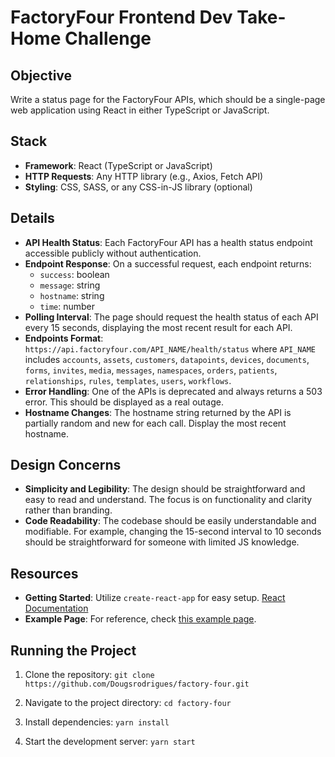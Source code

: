 # FactoryFour Frontend Dev Take-Home Challenge

## Objective

Write a status page for the FactoryFour APIs, which should be a single-page web application using React in either TypeScript or JavaScript.

## Stack

- **Framework**: React (TypeScript or JavaScript)
- **HTTP Requests**: Any HTTP library (e.g., Axios, Fetch API)
- **Styling**: CSS, SASS, or any CSS-in-JS library (optional)

## Details

- **API Health Status**: Each FactoryFour API has a health status endpoint accessible publicly without authentication.
- **Endpoint Response**: On a successful request, each endpoint returns:
  - `success`: boolean
  - `message`: string
  - `hostname`: string
  - `time`: number
- **Polling Interval**: The page should request the health status of each API every 15 seconds, displaying the most recent result for each API.
- **Endpoints Format**: `https://api.factoryfour.com/API_NAME/health/status` where `API_NAME` includes `accounts`, `assets`, `customers`, `datapoints`, `devices`, `documents`, `forms`, `invites`, `media`, `messages`, `namespaces`, `orders`, `patients`, `relationships`, `rules`, `templates`, `users`, `workflows`.
- **Error Handling**: One of the APIs is deprecated and always returns a 503 error. This should be displayed as a real outage.
- **Hostname Changes**: The hostname string returned by the API is partially random and new for each call. Display the most recent hostname.

## Design Concerns

- **Simplicity and Legibility**: The design should be straightforward and easy to read and understand. The focus is on functionality and clarity rather than branding.
- **Code Readability**: The codebase should be easily understandable and modifiable. For example, changing the 15-second interval to 10 seconds should be straightforward for someone with limited JS knowledge.

## Resources

- **Getting Started**: Utilize `create-react-app` for easy setup. [React Documentation](https://reactjs.org/docs/create-a-new-react-app.html)
- **Example Page**: For reference, check [this example page](https://jthai006.github.io/FactoryFour/).

## Running the Project

1. Clone the repository:
  ``git clone https://github.com/Dougsrodrigues/factory-four.git``

2. Navigate to the project directory:
``cd factory-four``

3. Install dependencies:
``yarn install``

4. Start the development server:
``yarn start``